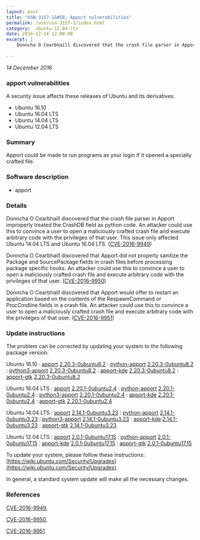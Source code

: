 ```yaml
---
layout: post
title: "USN-3157-1&#58; Apport vulnerabilities"
permalink: /usn/usn-3157-1/index.html
category:  ubuntu-12.04-lts
date: 2016-12-14 12:00:00
excerpt: |
    Donncha O Cearbhaill discovered that the crash file parser in Apport improperly treated the CrashDB field as python code. An attacker could use this to convince a user to open a maliciously crafted crash file and execute arbitrary code with the privileges of that user. This issue only affected Ubuntu 14.04 LTS and Ubuntu 16.04 LTS. ([CVE-2016-9949](http://people.ubuntu.com/~ubuntu-security/cve/CVE-2016-9949))
    
--- 
```

 
 

*14 December 2016*

### apport vulnerabilities

A security issue affects these releases of Ubuntu and its derivatives:

* Ubuntu 16.10
* Ubuntu 16.04 LTS
* Ubuntu 14.04 LTS
* Ubuntu 12.04 LTS

### Summary

Apport could be made to run programs as your login if it opened a specially crafted file.

### Software description

* apport 

### Details

Donncha O Cearbhaill discovered that the crash file parser in Apport improperly treated the CrashDB field as python code. An attacker could use this to convince a user to open a maliciously crafted crash file and execute arbitrary code with the privileges of that user. This issue only affected Ubuntu 14.04 LTS and Ubuntu 16.04 LTS. ([CVE-2016-9949](http://people.ubuntu.com/~ubuntu-security/cve/CVE-2016-9949))

Donncha O Cearbhaill discovered that Apport did not properly sanitize the Package and SourcePackage fields in crash files before processing package specific hooks. An attacker could use this to convince a user to open a maliciously crafted crash file and execute arbitrary code with the privileges of that user. ([CVE-2016-9950](http://people.ubuntu.com/~ubuntu-security/cve/CVE-2016-9950))

Donncha O Cearbhaill discovered that Apport would offer to restart an application based on the contents of the RespawnCommand or ProcCmdline fields in a crash file. An attacker could use this to convince a user to open a maliciously crafted crash file and execute arbitrary code with the privileges of that user. ([CVE-2016-9951](http://people.ubuntu.com/~ubuntu-security/cve/CVE-2016-9951)) 

### Update instructions

The problem can be corrected by updating your system to the following package version:

Ubuntu 16.10
 : [apport](https://launchpad.net/ubuntu/+source/apport) <span> [2.20.3-0ubuntu8.2](https://launchpad.net/ubuntu/+source/apport/2.20.3-0ubuntu8.2) </span> 
 : [python-apport](https://launchpad.net/ubuntu/+source/apport) <span> [2.20.3-0ubuntu8.2](https://launchpad.net/ubuntu/+source/apport/2.20.3-0ubuntu8.2) </span> 
 : [python3-apport](https://launchpad.net/ubuntu/+source/apport) <span> [2.20.3-0ubuntu8.2](https://launchpad.net/ubuntu/+source/apport/2.20.3-0ubuntu8.2) </span> 
 : [apport-kde](https://launchpad.net/ubuntu/+source/apport) <span> [2.20.3-0ubuntu8.2](https://launchpad.net/ubuntu/+source/apport/2.20.3-0ubuntu8.2) </span> 
 : [apport-gtk](https://launchpad.net/ubuntu/+source/apport) <span> [2.20.3-0ubuntu8.2](https://launchpad.net/ubuntu/+source/apport/2.20.3-0ubuntu8.2) </span> 

Ubuntu 16.04 LTS
 : [apport](https://launchpad.net/ubuntu/+source/apport) <span> [2.20.1-0ubuntu2.4](https://launchpad.net/ubuntu/+source/apport/2.20.1-0ubuntu2.4) </span> 
 : [python-apport](https://launchpad.net/ubuntu/+source/apport) <span> [2.20.1-0ubuntu2.4](https://launchpad.net/ubuntu/+source/apport/2.20.1-0ubuntu2.4) </span> 
 : [python3-apport](https://launchpad.net/ubuntu/+source/apport) <span> [2.20.1-0ubuntu2.4](https://launchpad.net/ubuntu/+source/apport/2.20.1-0ubuntu2.4) </span> 
 : [apport-kde](https://launchpad.net/ubuntu/+source/apport) <span> [2.20.1-0ubuntu2.4](https://launchpad.net/ubuntu/+source/apport/2.20.1-0ubuntu2.4) </span> 
 : [apport-gtk](https://launchpad.net/ubuntu/+source/apport) <span> [2.20.1-0ubuntu2.4](https://launchpad.net/ubuntu/+source/apport/2.20.1-0ubuntu2.4) </span> 

Ubuntu 14.04 LTS
 : [apport](https://launchpad.net/ubuntu/+source/apport) <span> [2.14.1-0ubuntu3.23](https://launchpad.net/ubuntu/+source/apport/2.14.1-0ubuntu3.23) </span> 
 : [python-apport](https://launchpad.net/ubuntu/+source/apport) <span> [2.14.1-0ubuntu3.23](https://launchpad.net/ubuntu/+source/apport/2.14.1-0ubuntu3.23) </span> 
 : [python3-apport](https://launchpad.net/ubuntu/+source/apport) <span> [2.14.1-0ubuntu3.23](https://launchpad.net/ubuntu/+source/apport/2.14.1-0ubuntu3.23) </span> 
 : [apport-kde](https://launchpad.net/ubuntu/+source/apport) <span> [2.14.1-0ubuntu3.23](https://launchpad.net/ubuntu/+source/apport/2.14.1-0ubuntu3.23) </span> 
 : [apport-gtk](https://launchpad.net/ubuntu/+source/apport) <span> [2.14.1-0ubuntu3.23](https://launchpad.net/ubuntu/+source/apport/2.14.1-0ubuntu3.23) </span> 

Ubuntu 12.04 LTS
 : [apport](https://launchpad.net/ubuntu/+source/apport) <span> [2.0.1-0ubuntu17.15](https://launchpad.net/ubuntu/+source/apport/2.0.1-0ubuntu17.15) </span> 
 : [python-apport](https://launchpad.net/ubuntu/+source/apport) <span> [2.0.1-0ubuntu17.15](https://launchpad.net/ubuntu/+source/apport/2.0.1-0ubuntu17.15) </span> 
 : [apport-kde](https://launchpad.net/ubuntu/+source/apport) <span> [2.0.1-0ubuntu17.15](https://launchpad.net/ubuntu/+source/apport/2.0.1-0ubuntu17.15) </span> 
 : [apport-gtk](https://launchpad.net/ubuntu/+source/apport) <span> [2.0.1-0ubuntu17.15](https://launchpad.net/ubuntu/+source/apport/2.0.1-0ubuntu17.15) </span> 

To update your system, please follow these instructions: [https://wiki.ubuntu.com/Security/Upgrades](https://wiki.ubuntu.com/Security/Upgrades).

In general, a standard system update will make all the necessary changes. 

### References

 
 [CVE-2016-9949](http://people.ubuntu.com/~ubuntu-security/cve/CVE-2016-9949), 

 [CVE-2016-9950](http://people.ubuntu.com/~ubuntu-security/cve/CVE-2016-9950), 

 [CVE-2016-9951](http://people.ubuntu.com/~ubuntu-security/cve/CVE-2016-9951)
 

